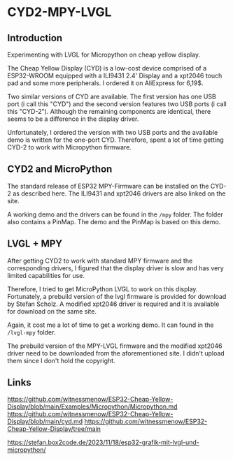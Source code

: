 # CYD2-MPY-LVGL

## Introduction
Experimenting with LVGL for Micropython on cheap yellow display.

The Cheap Yellow Display (CYD) is a low-cost device comprised of a ESP32-WROOM equipped with a
ILI9431 2.4' Display and a xpt2046 touch pad and some more peripherals. I ordered it on AliExpress for 6,19$.

Two similar versions of CYD are available. The first version has one USB port (i call this "CYD") and the second version
features two USB ports (i call this "CYD-2"). Although the remaining components are identical, there seems to be a difference in the
display driver. 

Unfortunately, I ordered the version with two USB ports and the available demo is written for the one-port CYD.
Therefore, spent a lot of time getting CYD-2 to work with Micropython firmware.

## CYD2 and MicroPython
The standard release of ESP32 MPY-Firmware can be installed on the CYD-2 as described here.
The ILI9431 and xpt2046 drivers are also linked on the site.

A working demo and the drivers can be found in the `/mpy` folder.
The folder also contains a PinMap. The demo and the PinMap is based on this demo.


## LVGL + MPY
After getting CYD2 to work with standard MPY firmware and the corresponding drivers,
I figured that the display driver is slow and has very limited capabilities for use.

Therefore, I tried to get MicroPython LVGL to work on this display.
Fortunately, a prebuild version of the lvgl firmware is provided for download by Stefan Scholz.
A modified xpt2046 driver is required and it is available for download on the same site.

Again, it cost me a lot of time to get a working demo.
It can found in the `/lvgl-mpy` folder.

The prebuild version of the MPY-LVGL firmware and the modified xpt2046 driver need to be downloaded
from the aforementioned site. I didn't upload them since I don't hold the copyright.


## Links
https://github.com/witnessmenow/ESP32-Cheap-Yellow-Display/blob/main/Examples/Micropython/Micropython.md
https://github.com/witnessmenow/ESP32-Cheap-Yellow-Display/blob/main/cyd.md
https://github.com/witnessmenow/ESP32-Cheap-Yellow-Display/tree/main

https://stefan.box2code.de/2023/11/18/esp32-grafik-mit-lvgl-und-micropython/
